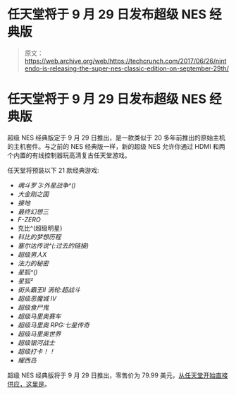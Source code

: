# 任天堂将于 9 月 29 日发布超级 NES 经典版 

> 原文：<https://web.archive.org/web/https://techcrunch.com/2017/06/26/nintendo-is-releasing-the-super-nes-classic-edition-on-september-29th/>

# 任天堂将于 9 月 29 日发布超级 NES 经典版

超级 NES 经典版定于 9 月 29 日推出，是一款类似于 20 多年前推出的原始主机的主机套件。与之前的 NES 经典版一样，新的超级 NES 允许你通过 HDMI 和两个内置的有线控制器玩高清复古任天堂游戏。

任天堂将预装以下 21 款经典游戏:

*   *魂斗罗 3:外星战争^()*
*   *大金刚之国*
*   *接地*
*   *最终幻想三*
*   *F-ZERO*
*   克比^(超级明星)
*   *科比的梦想历程*
*   *塞尔达传说^(:过去的链接)*
*   *超级男人X*
*   *法力的秘密*
*   *星狐^()*
*   *星狐²*
*   *街头霸王II 涡轮:超战斗*
*   *超级恶魔城 IV*
*   *超级食尸鬼*
*   *超级马里奥赛车*
*   *超级马里奥 RPG:七星传奇*
*   *超级马里奥世界*
*   *超级银河战士*
*   *超级打卡！！*
*   *耀西岛*

超级 NES 经典版将于 9 月 29 日推出，零售价为 79.99 美元，[从任天堂开始直接供应，这里是](https://web.archive.org/web/20221024050544/http://www.nintendo.com/super-nes-classic)。